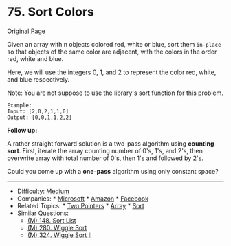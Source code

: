 # 75. Sort Colors
[Original Page](https://leetcode.com/problems/sort-colors/description/)

Given an array with n objects colored red, white or blue, sort them `in-place` so that objects of the same color are adjacent, with the colors in the order red, white and blue.

Here, we will use the integers 0, 1, and 2 to represent the color red, white, and blue respectively.

Note: You are not suppose to use the library's sort function for this problem.

```
Example:
Input: [2,0,2,1,1,0]
Output: [0,0,1,1,2,2]
```

**Follow up:**

A rather straight forward solution is a two-pass algorithm using **counting sort**.
First, iterate the array counting number of 0's, 1's, and 2's, then overwrite array with total number of 0's, then 1's and followed by 2's.

Could you come up with a **one-pass** algorithm using only constant space?

---

* Difficulty: [Medium](https://leetcode.com/problemset/all/?difficulty=Medium)
* Companies: * [Microsoft](https://leetcode.com/company/microsoft/) * [Amazon](https://leetcode.com/company/amazon/) * [Facebook](https://leetcode.com/company/facebook/)
* Related Topics: * [Two Pointers](https://leetcode.com/tag/two-pointers/) 	* [Array](https://leetcode.com/tag/array/) 	* [Sort](https://leetcode.com/tag/sort/)
* Similar Questions: 
  * [(M) 148. Sort List](https://leetcode.com/problems/sort-list/description/)
  * [(M) 280. Wiggle Sort](https://leetcode.com/problems/wiggle-sort/description/)
  * [(M) 324. Wiggle Sort II](https://leetcode.com/problems/wiggle-sort-ii/description/)
